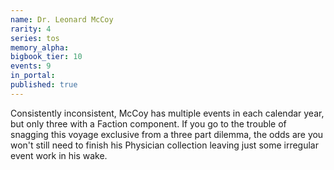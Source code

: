 ```yaml
---
name: Dr. Leonard McCoy
rarity: 4
series: tos
memory_alpha:
bigbook_tier: 10
events: 9
in_portal:
published: true
---
```


Consistently inconsistent, McCoy has multiple events in each calendar year, but only three with a Faction component. If you go to the trouble of snagging this voyage exclusive from a three part dilemma, the odds are you won't still need to finish his Physician collection leaving just some irregular event work in his wake.
